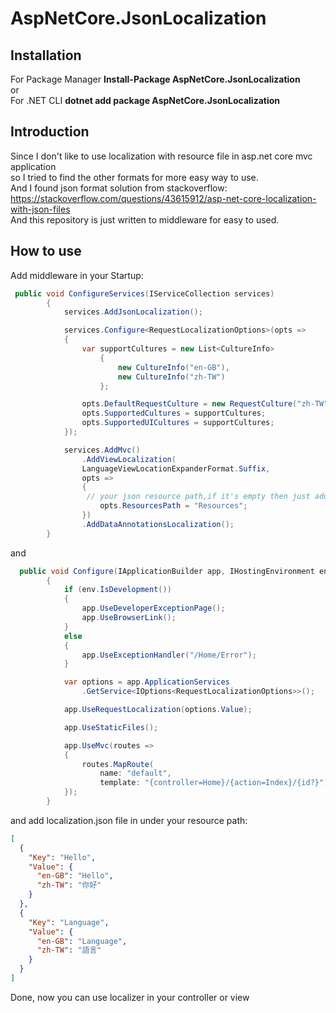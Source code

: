 # AspNetCore.JsonLocalization

## Installation

For Package Manager  <strong>Install-Package AspNetCore.JsonLocalization </strong>
<br/>
or
<br/>
For .NET CLI  <strong>dotnet add package AspNetCore.JsonLocalization</strong>

## Introduction

Since I don't like to use localization with resource file in asp.net core mvc application 
<br/>
so I tried to find the other formats for more easy way to use.
<br/>
And I found json format solution from stackoverflow:
<br/>
https://stackoverflow.com/questions/43615912/asp-net-core-localization-with-json-files
<br/>
And this repository is just written to middleware for easy to used.

## How to use

Add middleware in your Startup:

```c#
 public void ConfigureServices(IServiceCollection services)
        {
            services.AddJsonLocalization();

            services.Configure<RequestLocalizationOptions>(opts =>
            {
                var supportCultures = new List<CultureInfo>
                    {
                        new CultureInfo("en-GB"),
                        new CultureInfo("zh-TW")
                    };

                opts.DefaultRequestCulture = new RequestCulture("zh-TW");
                opts.SupportedCultures = supportCultures;
                opts.SupportedUICultures = supportCultures;
            });

            services.AddMvc()
                .AddViewLocalization(
                LanguageViewLocationExpanderFormat.Suffix,
                opts =>
                {
                 // your json resource path,if it's empty then just add localization.json under your project;otherwise, add localization.json under your resource path
                    opts.ResourcesPath = "Resources"; 
                })
                .AddDataAnnotationsLocalization();
        }

```

and 
```c#
  public void Configure(IApplicationBuilder app, IHostingEnvironment env)
        {
            if (env.IsDevelopment())
            {
                app.UseDeveloperExceptionPage();
                app.UseBrowserLink();
            }
            else
            {
                app.UseExceptionHandler("/Home/Error");
            }

            var options = app.ApplicationServices
                .GetService<IOptions<RequestLocalizationOptions>>();

            app.UseRequestLocalization(options.Value);

            app.UseStaticFiles();

            app.UseMvc(routes =>
            {
                routes.MapRoute(
                    name: "default",
                    template: "{controller=Home}/{action=Index}/{id?}");
            });
        }
```

and add localization.json file in under your resource path:

```json 
[
  {
    "Key": "Hello",
    "Value": {
      "en-GB": "Hello",
      "zh-TW": "你好"
    }
  },
  {
    "Key": "Language",
    "Value": {
      "en-GB": "Language",
      "zh-TW": "語言"
    }
  }
]
```

Done, now you can use localizer in your controller or view
